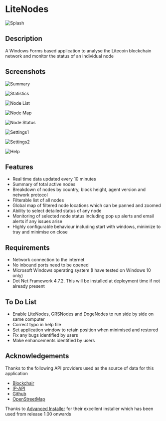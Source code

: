 # LiteNodes

![Splash](https://user-images.githubusercontent.com/124823644/226171931-c21809e5-1bfb-461d-98bd-616d8b93b9f5.png)

## Description

A Windows Forms based application to analyse the Litecoin blockchain network and monitor the status of an individual node

## Screenshots

![Summary](https://user-images.githubusercontent.com/124823644/226171951-0f5e00ad-0043-4a79-bf72-c119f094a4cc.png)

![Statistics](https://user-images.githubusercontent.com/124823644/226171958-c94391f0-06e2-4498-8d41-6189652eb047.png)

![Node List](https://user-images.githubusercontent.com/124823644/226171963-f29e4545-9eb8-44ed-84f9-fba6b9d5aa40.png)

![Node Map](https://user-images.githubusercontent.com/124823644/226171973-d4c86bdc-6c05-4afd-a4a4-0c0914e09593.png)

![Node Status](https://user-images.githubusercontent.com/124823644/226171981-b53309b7-28a9-48fe-bf7a-380624d08912.png)

![Settings1](https://user-images.githubusercontent.com/124823644/226171991-579a5e23-559c-445e-8622-2a91a48f5f0d.png)

![Settings2](https://user-images.githubusercontent.com/124823644/226171993-7d26c189-8f93-4ca8-bd2c-3389587b3970.png)

![Help](https://user-images.githubusercontent.com/124823644/226172010-d75d3c56-c8a6-4d34-b41a-81bb49d0be1d.png)

## Features

 - Real time data updated every 10 minutes
 - Summary of total active nodes
 - Breakdown of nodes by country, block height, agent version and network protocol
 - Filterable list of all nodes
 - Global map of filtered node locations which can be panned and zoomed
 - Ability to select detailed status of any node 
 - Monitoring of selected node status including pop up alerts and email alerts if any issues arise
 - Highly configurable behaviour including start with windows, minimize to tray and minimise on close
 
## Requirements

 - Network connection to the internet
 - No inbound ports need to be opened
 - Microsoft Windows operating system (I have tested on Windows 10 only)
 - Dot Net Framework 4.7.2. This will be installed at deployment time if not already present
 
## To Do List

- Enable LiteNodes, GRSNodes and DogeNodes to run side by side on same computer
- Correct typo in help file
- Set application window to retain position when minimised and restored
- Fix any bugs identified by users
- Make enhancements identified by users
 
## Acknowledgements

Thanks to the following API providers used as the source of data for this application

- [Blockchair](https://blockchair.com/)
- [IP-API](https://ip-api.com/)
- [Github](https://github.com/)
- [OpenStreetMap](https://www.openstreetmap.org/)

Thanks to [Advanced Installer](https://www.advancedinstaller.com/) for their excellent installer which has been used from release 1.00 onwards
